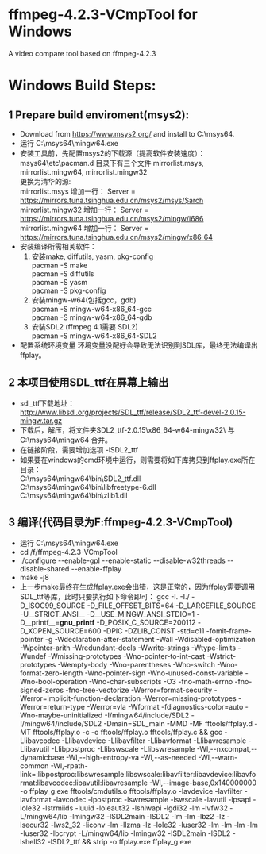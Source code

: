 # ffmpeg-4.2.3-VCmpTool for Windows
A video compare tool based on ffmpeg-4.2.3

# Windows Build Steps:
## 1 Prepare build enviroment(msys2):
* Download from https://www.msys2.org/ and install to C:\msys64.
* 运行 C:\msys64\mingw64.exe
* 安装工具前，先配置msys2的下载源（提高软件安装速度）：
  msys64\etc\pacman.d 目录下有三个文件 mirrorlist.msys, mirrorlist.mingw64, mirrorlist.mingw32  
  更换为清华的源:  
  mirrorlist.msys    增加一行： Server = https://mirrors.tuna.tsinghua.edu.cn/msys2/msys/$arch  
  mirrorlist.mingw32 增加一行： Server = https://mirrors.tuna.tsinghua.edu.cn/msys2/mingw/i686  
  mirrorlist.mingw64 增加一行： Server = https://mirrors.tuna.tsinghua.edu.cn/msys2/mingw/x86_64  
* 安装编译所需相关软件： 
  1. 安装make, diffutils, yasm, pkg-config  
   pacman -S make  
   pacman -S diffutils  
   pacman -S yasm  
   pacman -S pkg-config  
  2. 安装mingw-w64(包括gcc，gdb)  
   pacman -S mingw-w64-x86_64-gcc  
   pacman -S mingw-w64-x86_64-gdb  
  3. 安装SDL2 (ffmpeg 4.1需要 SDL2)  
   pacman -S mingw-w64-x86_64-SDL2  
* 配置系统环境变量
  环境变量没配好会导致无法识别到SDL库，最终无法编译出ffplay。  

## 2 本项目使用SDL_ttf在屏幕上输出
* sdl_ttf下载地址： http://www.libsdl.org/projects/SDL_ttf/release/SDL2_ttf-devel-2.0.15-mingw.tar.gz  
* 下载后，解压，将文件夹SDL2_ttf-2.0.15\x86_64-w64-mingw32\ 与 C:\msys64\mingw64 合并。  
* 在链接阶段，需要增加选项 -lSDL2_ttf 
* 如果要在windows的cmd环境中运行，则需要将如下库拷贝到ffplay.exe所在目录：  
  C:\msys64\mingw64\bin\SDL2_ttf.dll  
  C:\msys64\mingw64\bin\libfreetype-6.dll  
  C:\msys64\mingw64\bin\zlib1.dll

   
## 3 编译(代码目录为F:ffmpeg-4.2.3-VCmpTool)  
* 运行 C:\msys64\mingw64.exe  
* cd /f/ffmpeg-4.2.3-VCmpTool  
* ./configure --enable-gpl --enable-static --disable-w32threads --disable-shared --enable-ffplay
* make -j8  
* 上一步make最终在生成ffplay.exe会出错，这是正常的，因为ffplay需要调用SDL_ttf等库，此时只要执行如下命令即可：
  gcc -I. -I./ -D_ISOC99_SOURCE -D_FILE_OFFSET_BITS=64 -D_LARGEFILE_SOURCE -U__STRICT_ANSI__ -D__USE_MINGW_ANSI_STDIO=1 -D__printf__=__gnu_printf__ -D_POSIX_C_SOURCE=200112 -D_XOPEN_SOURCE=600 -DPIC -DZLIB_CONST -std=c11 -fomit-frame-pointer -g -Wdeclaration-after-statement -Wall -Wdisabled-optimization -Wpointer-arith -Wredundant-decls -Wwrite-strings -Wtype-limits -Wundef -Wmissing-prototypes -Wno-pointer-to-int-cast -Wstrict-prototypes -Wempty-body -Wno-parentheses -Wno-switch -Wno-format-zero-length -Wno-pointer-sign -Wno-unused-const-variable -Wno-bool-operation -Wno-char-subscripts -O3 -fno-math-errno -fno-signed-zeros -fno-tree-vectorize -Werror=format-security -Werror=implicit-function-declaration -Werror=missing-prototypes -Werror=return-type -Werror=vla -Wformat -fdiagnostics-color=auto -Wno-maybe-uninitialized -I/mingw64/include/SDL2  -I/mingw64/include/SDL2 -Dmain=SDL_main -MMD -MF fftools/ffplay.d -MT fftools/ffplay.o -c -o fftools/ffplay.o fftools/ffplay.c && gcc -Llibavcodec -Llibavdevice -Llibavfilter -Llibavformat -Llibavresample -Llibavutil -Llibpostproc -Llibswscale -Llibswresample -Wl,--nxcompat,--dynamicbase -Wl,--high-entropy-va -Wl,--as-needed -Wl,--warn-common -Wl,-rpath-link=:libpostproc:libswresample:libswscale:libavfilter:libavdevice:libavformat:libavcodec:libavutil:libavresample  -Wl,--image-base,0x140000000 -o ffplay_g.exe fftools/cmdutils.o fftools/ffplay.o  -lavdevice -lavfilter -lavformat -lavcodec -lpostproc -lswresample -lswscale -lavutil -lpsapi -lole32 -lstrmiids -luuid -loleaut32 -lshlwapi -lgdi32 -lm -lvfw32 -L/mingw64/lib -lmingw32 -lSDL2main -lSDL2 -lm -lm -lbz2 -lz -lsecur32 -lws2_32 -liconv -lm -llzma -lz -lole32 -luser32 -lm -lm -lm -lm -luser32 -lbcrypt  -L/mingw64/lib -lmingw32 -lSDL2main -lSDL2 -lshell32  -lSDL2_ttf && strip -o ffplay.exe ffplay_g.exe
